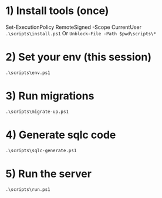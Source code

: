 # 1) Install tools (once)
Set-ExecutionPolicy RemoteSigned -Scope CurrentUser
`.\scripts\install.ps1`
Or
`Unblock-File -Path $pwd\scripts\*`

# 2) Set your env (this session)
`.\scripts\env.ps1`

# 3) Run migrations
`.\scripts\migrate-up.ps1`

# 4) Generate sqlc code
`.\scripts\sqlc-generate.ps1`

# 5) Run the server
`.\scripts\run.ps1`
